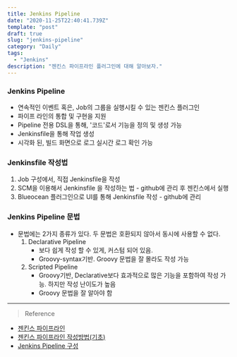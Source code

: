 ```yaml
---
title: Jenkins Pipeline
date: "2020-11-25T22:40:41.739Z"
template: "post"
draft: true
slug: "jenkins-pipeline"
category: "Daily"
tags:
  - "Jenkins"
description: "젠킨스 파이프라인 플러그인에 대해 알아보자."
---
```


### Jenkins Pipeline
- 연속적인 이벤트 혹은, Job의 그룹을 실행시킬 수 있는 젠킨스 플러그인
- 파이프 라인의 통합 및 구현을 지원
- Pipeline 전용 DSL을 통해, '코드'로서 기능을 정의 및 생성 가능
- Jenkinsfile을 통해 작업 생성
- 시각화 된, 빌드 화면으로 로그 실시간 로그 확인 가능

### Jenkinsfile 작성법

1. Job 구성에서, 직접 Jenkinsfile을 작성
2. SCM을 이용해서 Jenkinsfile 을 작성하는 법 - github에 관리 후 젠킨스에서 실행
3. Blueocean 플러그인으로 UI를 통해 Jenkinsfile 작성 -  github에 관리 

### Jenkins Pipeline 문법
- 문법에는 2가지 종류가 있다. 두 문법은 호환되지 않아서 동시에 사용할 수 없다.
    1. Declarative Pipeline 
        - 보다 쉽게 작성 할 수 있게, 커스텀 되어 있음. 
        - Groovy-syntax기반. Groovy 문법을 잘 몰라도 작성 가능
    2. Scripted Pipeline
        - Groovy기반, Declarative보다 효과적으로 많은 기능을 포함하여 작성 가능. 하지만 작성 난이도가 높음
        - Groovy 문법을 잘 알아야 함

<hr>

> Reference
- [젠킨스 파이프라인](https://bob-full.tistory.com/10)
- [젠킨스 파이프라인 작성방법(기초)](https://parkhyeokjin.github.io/devops/2019/10/14/JekinsWritePipeline.html)
- [Jenkins Pipeline 구성](https://medium.com/@jyson88/jenkins-pipeline-%EA%B5%AC%EC%84%B1-d4d0a4c074c5)

